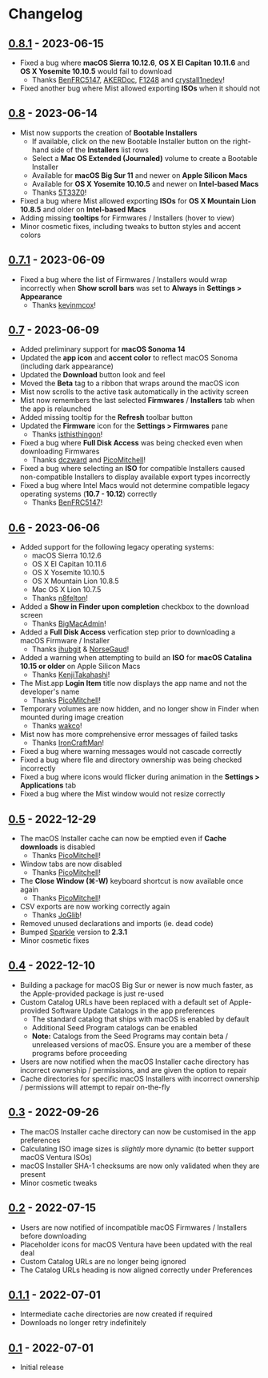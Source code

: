 # Changelog

## [0.8.1](https://github.com/ninxsoft/Mist/releases/tag/v0.8.1) - 2023-06-15

- Fixed a bug where **macOS Sierra 10.12.6**, **OS X El Capitan 10.11.6** and **OS X Yosemite 10.10.5** would fail to download
  - Thanks [BenFRC5147](https://github.com/BenFRC5147), [AKERDoc](https://github.com/AKERDoc), [F1248](https://github.com/F1248) and [crystall1nedev](https://github.com/crystall1nedev)!
- Fixed another bug where Mist allowed exporting **ISOs** when it should not

## [0.8](https://github.com/ninxsoft/Mist/releases/tag/v0.8) - 2023-06-14

- Mist now supports the creation of **Bootable Installers**
  - If available, click on the new Bootable Installer button on the right-hand side of the **Installers** list rows
  - Select a **Mac OS Extended (Journaled)** volume to create a Bootable Installer
  - Available for **macOS Big Sur 11** and newer on **Apple Silicon Macs**
  - Available for **OS X Yosemite 10.10.5** and newer on **Intel-based Macs**
  - Thanks [5T33Z0](https://github.com/5T33Z0)!
- Fixed a bug where Mist allowed exporting **ISOs** for **OS X Mountain Lion 10.8.5** and older on **Intel-based Macs**
- Adding missing **tooltips** for Firmwares / Installers (hover to view)
- Minor cosmetic fixes, including tweaks to button styles and accent colors

## [0.7.1](https://github.com/ninxsoft/Mist/releases/tag/v0.7.1) - 2023-06-09

- Fixed a bug where the list of Firmwares / Installers would wrap incorrectly when **Show scroll bars** was set to **Always** in **Settings > Appearance**
  - Thanks [kevinmcox](https://github.com/kevinmcox)!

## [0.7](https://github.com/ninxsoft/Mist/releases/tag/v0.7) - 2023-06-09

- Added preliminary support for **macOS Sonoma 14**
- Updated the **app icon** and **accent color** to reflect macOS Sonoma (including dark appearance)
- Updated the **Download** button look and feel
- Moved the **Beta** tag to a ribbon that wraps around the macOS icon
- Mist now scrolls to the active task automatically in the activity screen
- Mist now remembers the last selected **Firmwares** / **Installers** tab when the app is relaunched
- Added missing tooltip for the **Refresh** toolbar button
- Updated the **Firmware** icon for the **Settings > Firmwares** pane
  - Thanks [isthisthingon](https://isthisthingon.tech)!
- Fixed a bug where **Full Disk Access** was being checked even when downloading Firmwares
  - Thanks [dczward](https://macadmins.slack.com/team/U19TV67S6) and [PicoMitchell](https://github.com/PicoMitchell)!
- Fixed a bug where selecting an **ISO** for compatible Installers caused non-compatible Installers to display available export types incorrectly
- Fixed a bug where Intel Macs would not determine compatible legacy operating systems (**10.7 - 10.12**) correctly
  - Thanks [BenFRC5147](https://github.com/BenFRC5147)!

## [0.6](https://github.com/ninxsoft/Mist/releases/tag/v0.6) - 2023-06-06

- Added support for the following legacy operating systems:
  - macOS Sierra 10.12.6
  - OS X El Capitan 10.11.6
  - OS X Yosemite 10.10.5
  - OS X Mountain Lion 10.8.5
  - Mac OS X Lion 10.7.5
  - Thanks [n8felton](https://github.com/n8felton)!
- Added a **Show in Finder upon completion** checkbox to the download screen
  - Thanks [BigMacAdmin](https://github.com/BigMacAdmin)!
- Added a **Full Disk Access** verfication step prior to downloading a macOS Firmware / Installer
  - Thanks [ihubgit](https://github.com/ihubgit) & [NorseGaud](https://github.com/NorseGaud)!
- Added a warning when attempting to build an **ISO** for **macOS Catalina 10.15 or older** on Apple Silicon Macs
  - Thanks [KenjiTakahashi](https://github.com/KenjiTakahashi)!
- The Mist.app **Login Item** title now displays the app name and not the developer's name
  - Thanks [PicoMitchell](https://github.com/PicoMitchell)!
- Temporary volumes are now hidden, and no longer show in Finder when mounted during image creation
  - Thanks [wakco](https://github.com/wakco)!
- Mist now has more comprehensive error messages of failed tasks
  - Thanks [IronCraftMan](https://github.com/IronCraftMan)!
- Fixed a bug where warning messages would not cascade correctly
- Fixed a bug where file and directory ownership was being checked incorrectly
- Fixed a bug where icons would flicker during animation in the **Settings > Applications** tab
- Fixed a bug where the Mist window would not resize correctly

## [0.5](https://github.com/ninxsoft/Mist/releases/tag/v0.5) - 2022-12-29

- The macOS Installer cache can now be emptied even if **Cache downloads** is disabled
  - Thanks [PicoMitchell](https://github.com/PicoMitchell)!
- Window tabs are now disabled
  - Thanks [PicoMitchell](https://github.com/PicoMitchell)!
- The **Close Window (⌘-W)** keyboard shortcut is now available once again
  - Thanks [PicoMitchell](https://github.com/PicoMitchell)!
- CSV exports are now working correctly again
  - Thanks [JoGlib](https://github.com/JoGilb)!
- Removed unused declarations and imports (ie. dead code)
- Bumped [Sparkle](https://github.com/sparkle-project/Sparkle) version to **2.3.1**
- Minor cosmetic fixes

## [0.4](https://github.com/ninxsoft/Mist/releases/tag/v0.4) - 2022-12-10

- Building a package for macOS Big Sur or newer is now much faster, as the Apple-provided package is just re-used
- Custom Catalog URLs have been replaced with a default set of Apple-provided Software Update Catalogs in the app preferences
  - The standard catalog that ships with macOS is enabled by default
  - Additional Seed Program catalogs can be enabled
  - **Note:** Catalogs from the Seed Programs may contain beta / unreleased versions of macOS. Ensure you are a member of these programs before proceeding
- Users are now notified when the macOS Installer cache directory has incorrect ownership / permissions, and are given the option to repair
- Cache directories for specific macOS Installers with incorrect ownership / permissions will attempt to repair on-the-fly

## [0.3](https://github.com/ninxsoft/Mist/releases/tag/v0.3) - 2022-09-26

- The macOS Installer cache directory can now be customised in the app preferences
- Calculating ISO image sizes is _slightly_ more dynamic (to better support macOS Ventura ISOs)
- macOS Installer SHA-1 checksums are now only validated when they are present
- Minor cosmetic tweaks

## [0.2](https://github.com/ninxsoft/Mist/releases/tag/v0.2) - 2022-07-15

- Users are now notified of incompatible macOS Firmwares / Installers before downloading
- Placeholder icons for macOS Ventura have been updated with the real deal
- Custom Catalog URLs are no longer being ignored
- The Catalog URLs heading is now aligned correctly under Preferences

## [0.1.1](https://github.com/ninxsoft/Mist/releases/tag/v0.1.1) - 2022-07-01

- Intermediate cache directories are now created if required
- Downloads no longer retry indefinitely

## [0.1](https://github.com/ninxsoft/Mist/releases/tag/v0.1) - 2022-07-01

- Initial release
